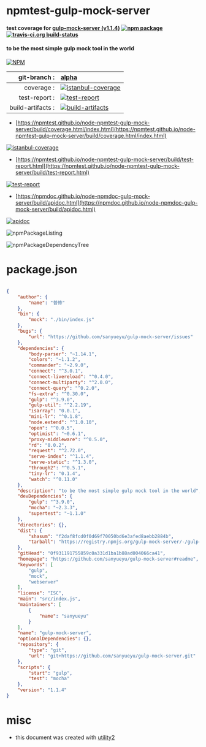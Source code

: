 # npmtest-gulp-mock-server

#### test coverage for  [gulp-mock-server (v1.1.4)](https://github.com/sanyueyu/gulp-mock-server#readme)  [![npm package](https://img.shields.io/npm/v/npmtest-gulp-mock-server.svg?style=flat-square)](https://www.npmjs.org/package/npmtest-gulp-mock-server) [![travis-ci.org build-status](https://api.travis-ci.org/npmtest/node-npmtest-gulp-mock-server.svg)](https://travis-ci.org/npmtest/node-npmtest-gulp-mock-server)

#### to be the most simple gulp mock tool in the world

[![NPM](https://nodei.co/npm/gulp-mock-server.png?downloads=true&downloadRank=true&stars=true)](https://www.npmjs.com/package/gulp-mock-server)

| git-branch : | [alpha](https://github.com/npmtest/node-npmtest-gulp-mock-server/tree/alpha)|
|--:|:--|
| coverage : | [![istanbul-coverage](https://npmtest.github.io/node-npmtest-gulp-mock-server/build/coverage.badge.svg)](https://npmtest.github.io/node-npmtest-gulp-mock-server/build/coverage.html/index.html)|
| test-report : | [![test-report](https://npmtest.github.io/node-npmtest-gulp-mock-server/build/test-report.badge.svg)](https://npmtest.github.io/node-npmtest-gulp-mock-server/build/test-report.html)|
| build-artifacts : | [![build-artifacts](https://npmtest.github.io/node-npmtest-gulp-mock-server/glyphicons_144_folder_open.png)](https://github.com/npmtest/node-npmtest-gulp-mock-server/tree/gh-pages/build)|

- [https://npmtest.github.io/node-npmtest-gulp-mock-server/build/coverage.html/index.html](https://npmtest.github.io/node-npmtest-gulp-mock-server/build/coverage.html/index.html)

[![istanbul-coverage](https://npmtest.github.io/node-npmtest-gulp-mock-server/build/screenCapture.buildCi.browser.%252Ftmp%252Fbuild%252Fcoverage.lib.html.png)](https://npmtest.github.io/node-npmtest-gulp-mock-server/build/coverage.html/index.html)

- [https://npmtest.github.io/node-npmtest-gulp-mock-server/build/test-report.html](https://npmtest.github.io/node-npmtest-gulp-mock-server/build/test-report.html)

[![test-report](https://npmtest.github.io/node-npmtest-gulp-mock-server/build/screenCapture.buildCi.browser.%252Ftmp%252Fbuild%252Ftest-report.html.png)](https://npmtest.github.io/node-npmtest-gulp-mock-server/build/test-report.html)

- [https://npmdoc.github.io/node-npmdoc-gulp-mock-server/build/apidoc.html](https://npmdoc.github.io/node-npmdoc-gulp-mock-server/build/apidoc.html)

[![apidoc](https://npmdoc.github.io/node-npmdoc-gulp-mock-server/build/screenCapture.buildCi.browser.%252Ftmp%252Fbuild%252Fapidoc.html.png)](https://npmdoc.github.io/node-npmdoc-gulp-mock-server/build/apidoc.html)

![npmPackageListing](https://npmtest.github.io/node-npmtest-gulp-mock-server/build/screenCapture.npmPackageListing.svg)

![npmPackageDependencyTree](https://npmtest.github.io/node-npmtest-gulp-mock-server/build/screenCapture.npmPackageDependencyTree.svg)



# package.json

```json

{
    "author": {
        "name": "普修"
    },
    "bin": {
        "mock": "./bin/index.js"
    },
    "bugs": {
        "url": "https://github.com/sanyueyu/gulp-mock-server/issues"
    },
    "dependencies": {
        "body-parser": "~1.14.1",
        "colors": "~1.1.2",
        "commander": "~2.9.0",
        "connect": "^3.0.1",
        "connect-livereload": "^0.4.0",
        "connect-multiparty": "^2.0.0",
        "connect-query": "^0.2.0",
        "fs-extra": "^0.30.0",
        "gulp": "^3.9.0",
        "gulp-util": "^2.2.19",
        "isarray": "0.0.1",
        "mini-lr": "^0.1.8",
        "node.extend": "^1.0.10",
        "open": "^0.0.5",
        "optimist": "~0.6.1",
        "proxy-middleware": "^0.5.0",
        "rd": "0.0.2",
        "request": "^2.72.0",
        "serve-index": "^1.1.4",
        "serve-static": "^1.3.0",
        "through2": "^0.5.1",
        "tiny-lr": "0.1.4",
        "watch": "^0.11.0"
    },
    "description": "to be the most simple gulp mock tool in the world",
    "devDependencies": {
        "gulp": "^3.9.0",
        "mocha": "~2.3.3",
        "supertest": "~1.1.0"
    },
    "directories": {},
    "dist": {
        "shasum": "f2daf8fcd0f0d69f70050bd6e3afed8aebb2884b",
        "tarball": "https://registry.npmjs.org/gulp-mock-server/-/gulp-mock-server-1.1.4.tgz"
    },
    "gitHead": "0f931191755859c0a331d1ba1b88ad004066ca41",
    "homepage": "https://github.com/sanyueyu/gulp-mock-server#readme",
    "keywords": [
        "gulp",
        "mock",
        "webserver"
    ],
    "license": "ISC",
    "main": "src/index.js",
    "maintainers": [
        {
            "name": "sanyueyu"
        }
    ],
    "name": "gulp-mock-server",
    "optionalDependencies": {},
    "repository": {
        "type": "git",
        "url": "git+https://github.com/sanyueyu/gulp-mock-server.git"
    },
    "scripts": {
        "start": "gulp",
        "test": "mocha"
    },
    "version": "1.1.4"
}
```



# misc
- this document was created with [utility2](https://github.com/kaizhu256/node-utility2)
